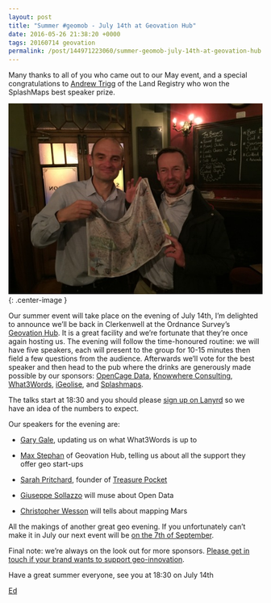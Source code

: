 ```yaml
--- 
layout: post
title: "Summer #geomob - July 14th at Geovation Hub"
date: 2016-05-26 21:38:20 +0000
tags: 20160714 geovation
permalink: /post/144971223060/summer-geomob-july-14th-at-geovation-hub
---
```

Many thanks to all of you who came out to our May event, and a special congratulations to [Andrew Trigg](https://twitter.com/adtrigg) of the Land Registry who won the SplashMaps best speaker prize.

![image](/images/tumblr_inline_o7swcyCmQX1rgtjbv_540.jpg){: .center-image }

Our summer event will take place on the evening of July 14th, I’m delighted to announce we’ll be back in Clerkenwell at the Ordnance Survey’s [Geovation Hub](https://geovation.uk/hub/). It is a great facility and we’re fortunate that they’re once again hosting us. The evening will follow the time-honoured routine: we will have five speakers, each will present to the group for 10-15 minutes then field a few questions from the audience. Afterwards we’ll vote for the best speaker and then head to the pub where the drinks are generously made possible by our sponsors: [OpenCage Data](https://geocoder.opencagedata.com/), [Knowwhere Consulting](http://knowwhereconsulting.co.uk/), [What3Words](http://what3words.com/), [iGeolise](http://www.igeolise.com/), and [Splashmaps](http://www.splash-maps.com/).

The talks start at 18:30 and you should please [sign up on Lanyrd](http://lanyrd.com/2016/geomob-july/) so we have an idea of the numbers to expect.

Our speakers for the evening are:

*   [Gary Gale](https://twitter.com/vicchi), updating us on what What3Words is up to  

*   [Max Stephan](https://twitter.com/GeospatialMax) of Geovation Hub, telling us about all the support they offer geo start-ups
*   [Sarah Pritchard](https://twitter.com/Spritchard0), founder of [Treasure Pocket](http://www.treasurepocket.co.uk/)
*   [Giuseppe Sollazzo](https://twitter.com/puntofisso) will muse about Open Data  

*   [Christopher Wesson](https://twitter.com/ChrisWesson_UK) will tells about mapping Mars

All the makings of another great geo evening. If you unfortunately can’t make it in July our next event will be [on the 7th of September](http://lanyrd.com/2016/geomob-september/). 

Final note: we’re always on the look out for more sponsors. [Please get in touch if your brand wants to support geo-innovation](http://geomobldn.org/sponsorship). 

Have a great summer everyone, see you at 18:30 on July 14th

[Ed](https://twitter.com/freyfogle)
